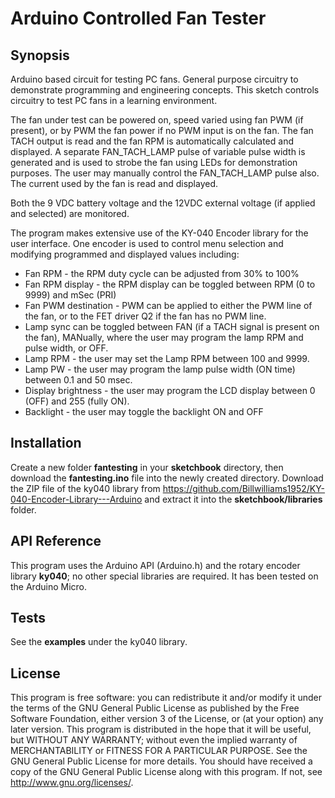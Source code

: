 # Arduino Controlled Fan Tester

## Synopsis

Arduino based circuit for testing PC fans.  General purpose circuitry to demonstrate programming and engineering concepts. This sketch controls circuitry to test PC fans in a learning environment.

The fan under test can be powered on, speed varied using fan PWM (if present), or by PWM the fan power if no PWM input is on the fan. The fan TACH output is read and the fan RPM is automatically calculated and displayed. A separate FAN_TACH_LAMP pulse of variable pulse width is generated and is used to strobe the fan using LEDs for demonstration purposes. The user may manually control the FAN_TACH_LAMP pulse also. The current used by the fan is read and displayed.

Both the 9 VDC battery voltage and the 12VDC external voltage (if applied and selected) are monitored.

The program makes extensive use of the KY-040 Encoder library for the user interface. One encoder is used to control menu selection and modifying programmed and displayed values including:

- Fan RPM - the RPM duty cycle can be adjusted from 30% to 100%
- Fan RPM display - the RPM display can be toggled between RPM (0 to 9999) and mSec (PRI)
- Fan PWM destination - PWM can be applied to either the PWM line of the fan, or to the FET driver Q2 if the fan has no PWM line.
- Lamp sync can be toggled between FAN (if a TACH signal is present on the fan), MANually, where the user may program the lamp RPM and pulse width, or OFF.
- Lamp RPM - the user may set the Lamp RPM between 100 and 9999.
- Lamp PW - the user may program the lamp pulse width (ON time) between 0.1 and 50 msec.
- Display brightness - the user may program the LCD display between 0 (OFF) and 255 (fully ON).
- Backlight - the user may toggle the backlight ON and OFF

## Installation

Create a new folder **fantesting** in your **sketchbook** directory, then download the **fantesting.ino** file into the newly created directory. Download the ZIP file of the ky040 library from https://github.com/Billwilliams1952/KY-040-Encoder-Library---Arduino and extract it into the **sketchbook/libraries** folder.

## API Reference

This program uses the Arduino API (Arduino.h) and the rotary encoder library **ky040**; no other special libraries are required. It has been tested on the Arduino Micro.

## Tests

See the **examples** under the ky040 library.

## License

This program is free software: you can redistribute it and/or modify it under the terms of the GNU General Public License as published by the Free Software Foundation, either version 3 of the License, or (at your option) any later version. This program is distributed in the hope that it will be useful, but WITHOUT ANY WARRANTY; without even the implied warranty of MERCHANTABILITY or FITNESS FOR A PARTICULAR PURPOSE. See the GNU General Public License for more details. You should have received a copy of the GNU General Public License along with this program. If not, see http://www.gnu.org/licenses/.
